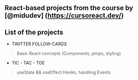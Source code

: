 ## React-based projects from the course by [@midudev] (https://cursoreact.dev/)

## List of the projects
- TWITTER FOLLOW-CARDS
> Basic React concepts (Components, props, styling)
- TIC - TAC - TOE
> useState && useEffect Hooks, handling Events
